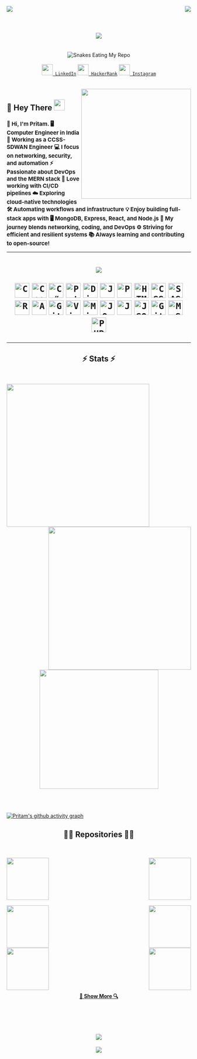 <!-- Profiles Viewa and Visitor Views -->
<div align="center">
<img align="right" src="https://visitor-badge.laobi.icu/badge?page_id=er-pritamdas.er-pritamdas">
<img align="left" src="https://komarev.com/ghpvc/?username=er-pritamdas&label=PROFILE+VIEWS">
</div>


<br>
<br>


<!-- Introduction in Typing -->
<h1 align="center">
  <a href=" https://readme-typing-svg.herokuapp.com/demo/">
    <img src="https://readme-typing-svg.herokuapp.com/?color=%23F70F44&width=450&height=70&lines=Hello,+There!+👋;This+is+Pritam+Das....;Nice+to+meet+you!&center=true&size=30">
  </a>
</h1>


<br>


<!-- Sankes Eating My Repo -->
<div align="center">
    <img src="https://raw.githubusercontent.com/tanyarajhans/Actions/8c98d54e553ad39cc96a021fe1f07e5905b6a387/github-contribution-grid-snake.svg" alt="Snakes Eating My Repo">
</div>


<br>


<!-- Social Media -->
<div align="center">
    <code><a href="https://www.linkedin.com/in/pritam-das-7489ab223/" title="LinkedIn Profile"><img width="30" src="images/linkedin.svg"> LinkedIn</a></code>
    <code><a href="https://www.hackerrank.com/er_pritamdas22?hr_r=1" title="HackerRank Profile"><img width="30" src="images/hackerrank.png"> HackerRank</a></code>
    <code><a href="https://www.instagram.com/er.pritamdas/" title="Instagram Profile"><img width="30" src="images/instagram.svg"> Instagram</a></code>
</div>

<br>
<br>


<!-- gif for programmers -->

<div align="center">
<img align="right" src="https://octodex.github.com/images/daftpunktocat-guy.gif" width="300">
<!-- <img align="left" src="https://octodex.github.com/images/daftpunktocat-thomas.gif" width="290"> -->
</div>



<!-- Introduction About Me  -->

<h2>
🚀 Hey There
  <img src="https://media.giphy.com/media/hvRJCLFzcasrR4ia7z/giphy.gif" width="30px"/>
</h2>

<div>
    <h2 style="font-size:15px;">👋 Hi, I'm <strong>Pritam</strong>.
  🖥️ Computer Engineer in <strong>India</strong>
  💼 Working as a <strong>CCSS-SDWAN Engineer</strong>
  💻 I focus on <strong>networking, security, and automation</strong>
  ⚡ Passionate about <strong>DevOps</strong> and the <strong>MERN stack</strong>
  🚀 Love working with <strong>CI/CD pipelines</strong>
  ☁️ Exploring <strong>cloud-native technologies</strong>
  🛠️ Automating workflows and infrastructure
  💡 Enjoy building full-stack apps with
  🖥️ <strong>MongoDB, Express, React, and Node.js</strong>
  🔗 My journey blends <strong>networking, coding, and DevOps</strong>
  ⚙️ Striving for efficient and resilient systems
  📚 Always learning and contributing to open-source!</h2>
</div>


<!-- My Frameworks And Abilities -->
<hr>
<h1 align="center">
  <a href=" https://readme-typing-svg.herokuapp.com/demo/">
    <img src="https://readme-typing-svg.herokuapp.com?font=Luxi+Mono&color=%237BF700&size=29&center=true&vCenter=true&multiline=true&width=900&height=100&lines=%F0%9F%94%A5+Languages+%26+Frameworks+%26+Tools+%26+Abilities+%F0%9F%94%A5">
  </a>
<p align="center">
<code><img title="C" height="40" src="images/c.svg"></code>
<code><img title="C++" height="40" src="images/cpp.svg"></code>
<code><img title="C#" height="40" src="images/cSharp.svg"></code>
<code><img title="Python" height="40" src="images/python-original.svg"></code>
<code><img title="Django" height="40" src="images/django.png"></code>
<code><img title="Javascript" height="40" src="images/javascript.svg"></code>
<code><img title="Problem Solving" height="40" src="images/problemSolving.png"></code>
<code><img title="HTML5" height="40" src="images/html5.svg"></code>
<code><img title="CSS" height="40" src="images/css.svg"></code>
<code><img title="SASS" height="40" src="images/sass.svg"></code>
<!--   <code><img title="Gulp" height="30" src="images/gulp.svg"></code> -->
<code><img title="React" height="40" src="images/react-original.svg"></code>
<!--   <code><img title="Redux" height="30" src="images/redux.svg"></code> -->
<code><img title="AngularJS" height="40" src="images/angularjs.png"></code>
<code><img title="Git" height="40" src="images/git-original.svg"></code>
<!--   <code><img title=".NetCore" height="30" src="images/dotnetcore.svg"></code> -->
<!--   <code><img title="PostgreSQL" height="30" src="images/postgresql.svg"></code> -->
<code><img title="Visual Studio Code" height="40" src="images/vscode.png"></code>
<code><img title="Microsoft Visual Studio" height="40" src="images/visualstudio.png"></code>
<code><img title="JQuery" height="40" src="images/jquery-original.svg"></code>
<code><img title="Java" height="40" src="images/java-original.svg"></code>
<code><img title="JSON" height="40" src="images/json.svg"></code>
<!--   <code><img title="Unity" height="30" src="images/unity3d.svg"></code> -->
<!--   <code><img title="Android" height="30" src="images/android.svg"></code> -->
<code><img title="GitHub" height="40" src="images/github.svg"></code>
<code><img title="MySQL" height="40" src="images/mysql.svg"></code>
<!--   <code><img title="npm" height="30" src="images/npm.svg"></code> -->
<code><img title="PHP" height="40" src="images/php.svg"></code>
<!--   <code><img title="Flask" height="30" src="images/flask.png"></code> -->
</p>




<hr>




<!-- STATUS -->
<h2 align="center">⚡ Stats ⚡</h2>

<br>

<p align=center>
  <div align=center>
    <a href="https://github.com/er-pritamdas?tab=repositories">
      <img align="left" width=390 src="https://github-readme-streak-stats.herokuapp.com/?user=er-pritamdas&theme=tokyonight_duo"/>
    </a>
    <a href="https://github.com/er-pritamdas?tab=repositories">
      <img align="right" width=390 src="https://github-readme-stats.vercel.app/api?username=er-pritamdas&theme=github_dark&show_icons=true" />
    </a>
  </div>
  
<br><br><br><br>
<br><br><br><br>

  <div align=center>
    <a href="https://github.com/er-pritamdas?tab=repositories">
      <img width=325 align="center" src="https://github-readme-stats.vercel.app/api/top-langs/?username=er-pritamdas&layout=compact&langs_count=10&theme=github_dark">
    </a>
  </div>
  
  <br>
  <br>
  <br>

[![Pritam's github activity graph](https://github-readme-activity-graph.vercel.app/graph?username=er-pritamdas&theme=react-dark)](https://github.com/er-pritamdas/github-readme-activity-graph)
</p>




<!-- REPOSITORIES -->
<h2 align="center">👨‍💻 Repositories 👨‍💻</h2>

<br>
<br>

<div width="100%" align="center">
  <a align="left" href="https://github.com/er-pritamdas/THE_COPTER_GAME" title="COPER GAME">
    <img align="left" height="115" src="https://github-readme-stats.vercel.app/api/pin/?username=er-pritamdas&repo=THE_COPTER_GAME&theme=react&border_color=61dafb&border_radius=10">
  </a>
  
  <a align="right" href="https://github.com/er-pritamdas/SnakeGame" title="SNAKE GAME">
    <img align="right" height="115" src="https://github-readme-stats.vercel.app/api/pin/?username=er-pritamdas&repo=SnakeGame&theme=react&border_color=61dafb&border_radius=10">
  </a>
</div>

<br><br><br><br><br><br>

<div width="100%" align="center">
  <a align="left" href="https://github.com/er-pritamdas/CSS-Cheat-Sheet" title="CHEAT SHEET">
    <img align="left" height="115" src="https://github-readme-stats.vercel.app/api/pin/?username=er-pritamdas&repo=CSS-Cheat-Sheet&theme=react&border_color=61dafb&border_radius=10">
  </a>
  
  <a align="right" href="https://github.com/er-pritamdas/Welcome_To_MyOnlineMeal" title="WELCOME TO ONLINE MEAL">
    <img align="right" height="115" src="https://github-readme-stats.vercel.app/api/pin/?username=er-pritamdas&repo=Welcome_To_MyOnlineMeal&theme=react&border_color=61dafb&border_radius=10">
  </a>
</div>

<br><br><br><br><br><br>

<div width="100%" align="center">
  <a align="left" href="https://github.com/er-pritamdas/Data-Structure-In-CPP" title="DATA STRUCTURE IN CPP">
    <img align="left" height="115" src="https://github-readme-stats.vercel.app/api/pin/?username=er-pritamdas&repo=Data-Structure-In-CPP&theme=react&border_color=61dafb&border_radius=10">
  </a>  
  <a align="right" href="https://github.com/er-pritamdas/ML-Supervised-Learning--Regression-" title="ML SUPERVISED LEARNING">
    <img align="right" height="115" src="https://github-readme-stats.vercel.app/api/pin/?username=er-pritamdas&repo=ML-Supervised-Learning--Regression-&theme=react&border_color=61dafb&border_radius=10">
  </a>
</div>

<br><br><br><br><br><br>


 <!-- SHOW MORE REPO -->
<h4 align="center">
  <a href="https://github.com/er-pritamdas?tab=repositories" title="Show Repositories">🔎 Show More 🔍</a>
</h4>

<br><br><br>
  
<!-- TROPHIES AND AWARDS -->
<h4 align="center">
    <a href="https://github.com/er-pritamdas">
      <img src="https://github-profile-trophy.vercel.app/?username=er-pritamdas&theme=algolia">
    </a>
</h4>
  
<!-- <h4 align="center">
    <a href="https://github.com/er-pritamdas">
      <img src="https://github.githubassets.com/images/modules/profile/profile-joined-github-dark.svg">
    </a>
</h4> -->

<div align="center">
    <a href="https://github.com/er-pritamdas">
      <img src="https://user-images.githubusercontent.com/19292210/199123129-b9c2437d-4e6d-4f1c-a7ea-d9a91babb41d.gif">
    </a>
</div>

 
  
